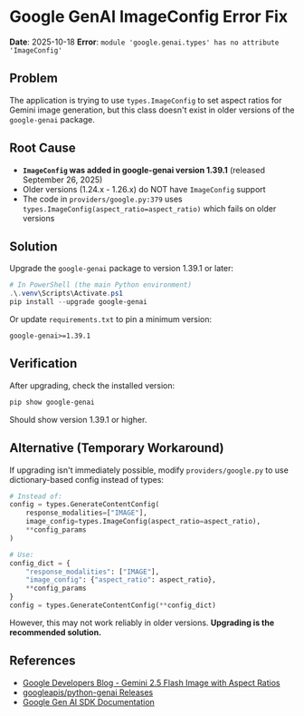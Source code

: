 # Google GenAI ImageConfig Error Fix

**Date**: 2025-10-18
**Error**: `module 'google.genai.types' has no attribute 'ImageConfig'`

## Problem

The application is trying to use `types.ImageConfig` to set aspect ratios for Gemini image generation, but this class doesn't exist in older versions of the `google-genai` package.

## Root Cause

- **`ImageConfig` was added in google-genai version 1.39.1** (released September 26, 2025)
- Older versions (1.24.x - 1.26.x) do NOT have `ImageConfig` support
- The code in `providers/google.py:379` uses `types.ImageConfig(aspect_ratio=aspect_ratio)` which fails on older versions

## Solution

Upgrade the `google-genai` package to version 1.39.1 or later:

```powershell
# In PowerShell (the main Python environment)
.\.venv\Scripts\Activate.ps1
pip install --upgrade google-genai
```

Or update `requirements.txt` to pin a minimum version:

```
google-genai>=1.39.1
```

## Verification

After upgrading, check the installed version:

```powershell
pip show google-genai
```

Should show version 1.39.1 or higher.

## Alternative (Temporary Workaround)

If upgrading isn't immediately possible, modify `providers/google.py` to use dictionary-based config instead of types:

```python
# Instead of:
config = types.GenerateContentConfig(
    response_modalities=["IMAGE"],
    image_config=types.ImageConfig(aspect_ratio=aspect_ratio),
    **config_params
)

# Use:
config_dict = {
    "response_modalities": ["IMAGE"],
    "image_config": {"aspect_ratio": aspect_ratio},
    **config_params
}
config = types.GenerateContentConfig(**config_dict)
```

However, this may not work reliably in older versions. **Upgrading is the recommended solution.**

## References

- [Google Developers Blog - Gemini 2.5 Flash Image with Aspect Ratios](https://developers.googleblog.com/en/gemini-2-5-flash-image-now-ready-for-production-with-new-aspect-ratios/)
- [googleapis/python-genai Releases](https://github.com/googleapis/python-genai/releases)
- [Google Gen AI SDK Documentation](https://googleapis.github.io/python-genai/)
